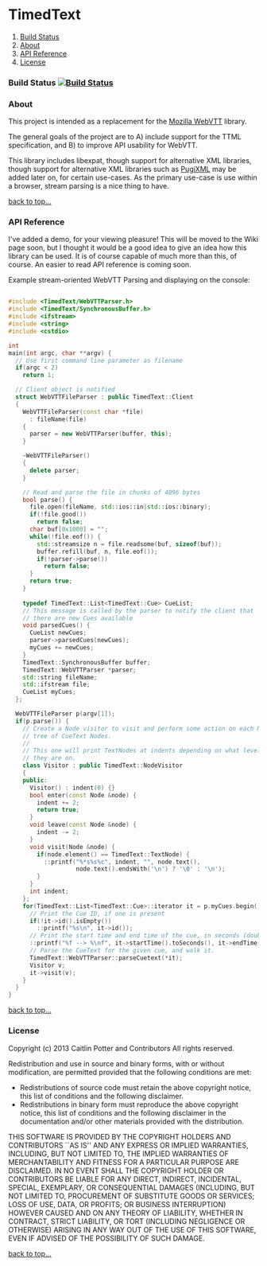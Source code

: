 TimedText
=========

1. [Build Status](#build-status)
2. [About](#about)
3. [API Reference](#api-reference)
4. [License](#license)

### Build Status [![Build Status](https://travis-ci.org/caitp/TimedText.png?branch=master)](https://travis-ci.org/caitp/TimedText)

### About

This project is intended as a replacement for the [Mozilla WebVTT](https://github.com/mozilla/webvtt/)
library.

The general goals of the project are to A) include support for the TTML
specification, and B) to improve API usability for WebVTT.

This library includes libexpat, though support for alternative XML
libraries, though support for alternative XML libraries such as
[PugiXML](http://pugixml.org/) may be added later on, for certain use-cases. As the primary
use-case is use within a browser, stream parsing is a nice thing to
have.

[back to top...](#timedtext)

### API Reference
I've added a demo, for your viewing pleasure! This will be moved to the Wiki page soon,
but I thought it would be a good idea to give an idea how this library can be used. It
is of course capable of much more than this, of course. An easier to read API reference
is coming soon.

Example stream-oriented WebVTT Parsing and displaying on the console:
```C++

#include <TimedText/WebVTTParser.h>
#include <TimedText/SynchronousBuffer.h>
#include <ifstream>
#include <string>
#include <cstdio>

int
main(int argc, char **argv) {
  // Use first command line parameter as filename
  if(argc < 2)
    return 1;

  // Client object is notified
  struct WebVTTFileParser : public TimedText::Client
  { 
    WebVTTFileParser(const char *file)
      : fileName(file)
    { 
      parser = new WebVTTParser(buffer, this);
    }

    ~WebVTTFileParser()
    {
      delete parser;
    }

    // Read and parse the file in chunks of 4096 bytes
    bool parse() {
      file.open(fileName, std::ios::in|std::ios::binary);
      if(!file.good())
        return false;
      char buf[0x1000] = "";
      while(!file.eof()) {
        std::streamsize n = file.readsome(buf, sizeof(buf));
        buffer.refill(buf, n, file.eof());
        if(!parser->parse())
          return false;
      }
      return true;
    }
    
    typedef TimedText::List<TimedText::Cue> CueList;
    // This message is called by the parser to notify the client that
    // there are new Cues available
    void parsedCues() {
      CueList newCues;
      parser->parsedCues(newCues);
      myCues += newCues;
    }
    TimedText::SynchronousBuffer buffer;
    TimedText::WebVTTParser *parser;
    std::string fileName;
    std::ifstream file;
    CueList myCues;
  };

  WebVTTFileParser p(argv[1]);
  if(p.parse()) {
    // Create a Node visitor to visit and perform some action on each Node in the
    // tree of CueText Nodes.
    //
    // This one will print TextNodes at indents depending on what level branch
    // they are on.
    class Visitor : public TimedText::NodeVisitor
    {
    public:
      Visitor() : indent(0) {}
      bool enter(const Node &node) {
        indent += 2;
        return true;
      }
      void leave(const Node &node) {
        indent -= 2;
      }
      void visit(Node &node) {
        if(node.element() == TimedText::TextNode) {
          ::printf("%*s%s%c", indent, "", node.text(),
                   node.text().endsWith('\n') ? '\0' : '\n');
        }
      }
      int indent;
    };
    for(TimedText::List<TimedText::Cue>::iterator it = p.myCues.begin(); it < p.myCues.end(); ++it) {
      // Print the Cue ID, if one is present
      if(!it->id().isEmpty())
        ::printf("%s\n", it->id());
      // Print the start time and end time of the cue, in seconds (double)
      ::printf("%f --> %\nf", it->startTime().toSeconds(), it->endTime().toSeconds());
      // Parse the CueText for the given cue, and walk it.
      TimedText::WebVTTParser::parseCuetext(*it);
      Visitor v;
      it->visit(v);
    }
  }
}
```
[back to top...](#timedtext)

### License
Copyright (c) 2013 Caitlin Potter and Contributors
All rights reserved.

Redistribution and use in source and binary forms, with or without
modification, are permitted provided that the following conditions are
met:

 * Redistributions of source code must retain the above copyright
notice, this list of conditions and the following disclaimer.
 * Redistributions in binary form must reproduce the above copyright
notice, this list of conditions and the following disclaimer in the
documentation and/or other materials provided with the distribution.

THIS SOFTWARE IS PROVIDED BY THE COPYRIGHT HOLDERS AND CONTRIBUTORS
``AS IS'' AND ANY EXPRESS OR IMPLIED WARRANTIES, INCLUDING, BUT NOT
LIMITED TO, THE IMPLIED WARRANTIES OF MERCHANTABILITY AND FITNESS FOR
A PARTICULAR PURPOSE ARE DISCLAIMED. IN NO EVENT SHALL THE COPYRIGHT
HOLDER OR CONTRIBUTORS BE LIABLE FOR ANY DIRECT, INDIRECT, INCIDENTAL,
SPECIAL, EXEMPLARY, OR CONSEQUENTIAL DAMAGES (INCLUDING, BUT NOT
LIMITED TO, PROCUREMENT OF SUBSTITUTE GOODS OR SERVICES; LOSS OF USE,
DATA, OR PROFITS; OR BUSINESS INTERRUPTION) HOWEVER CAUSED AND ON ANY
THEORY OF LIABILITY, WHETHER IN CONTRACT, STRICT LIABILITY, OR TORT
(INCLUDING NEGLIGENCE OR OTHERWISE) ARISING IN ANY WAY OUT OF THE USE
OF THIS SOFTWARE, EVEN IF ADVISED OF THE POSSIBILITY OF SUCH DAMAGE.

[back to top...](#timedtext)

